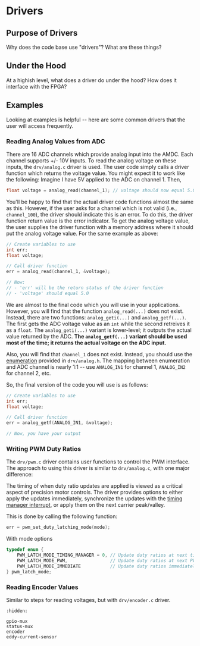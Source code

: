 # Drivers

## Purpose of Drivers

Why does the code base use "drivers"? What are these things?

## Under the Hood

At a highish level, what does a driver do under the hood? How does it interface with the FPGA?

## Examples

Looking at examples is helpful -- here are some common drivers that the user will access frequently.

### Reading Analog Values from ADC

There are 16 ADC channels which provide analog input into the AMDC. Each channel supports +/- 10V inputs. To read the analog voltage on these inputs, the `drv/analog.c` driver is used. The user code simply calls a driver function which returns the voltage value. You might expect it to work like the following: Imagine I have 5V applied to the ADC on channel 1. Then,

``` C
float voltage = analog_read(channel_1); // voltage should now equal 5.0
```

You'll be happy to find that the actual driver code functions almost the same as this. However, if the user asks for a channel which is not valid (i.e., `channel_100`), the driver should indicate this is an error. To do this, the driver function return value is the error indicator. To get the analog voltage value, the user supplies the driver function with a memory address where it should put the analog voltage value. For the same example as above:

``` C
// Create variables to use
int err;
float voltage;

// Call driver function
err = analog_read(channel_1, &voltage);

// Now:
// - 'err' will be the return status of the driver function
// - 'voltage' should equal 5.0
```

We are almost to the final code which you will use in your applications. However, you will find that the function `analog_read(...)` does not exist. Instead, there are two functions: `analog_geti(...)` and `analog_getf(...)`. The first gets the ADC voltage value as an `int` while the second retreives it as a `float`. The `analog_geti(...)` variant is lower-level; it outputs the actual value returned by the ADC. **The `analog_getf(...)` variant should be used most of the time; it returns the actual voltage on the ADC input.**

Also, you will find that `channel_1` does not exist. Instead, you should use the [enumeration](https://www.geeksforgeeks.org/enumeration-enum-c/) provided in `drv/analog.h`. The mapping between enumeration and ADC channel is nearly 1:1 -- use `ANALOG_IN1` for channel 1, `ANALOG_IN2` for channel 2, etc.

So, the final version of the code you will use is as follows:
``` C
// Create variables to use
int err;
float voltage;

// Call driver function
err = analog_getf(ANALOG_IN1, &voltage);

// Now, you have your output
```

### Writing PWM Duty Ratios

The `drv/pwm.c` driver contains user functions to control the PWM interface. The approach to using this driver is similar to `drv/analog.c`, with one major difference:

The timing of when duty ratio updates are applied is viewed as a critical aspect of precision motor controls. The driver provides options to either apply the updates immediately, synchronize the updates with the [timing manager interrupt](/firmware/arch/timing-manager.md), or apply them on the next carrier peak/valley.

This is done by calling the following function:

```C
err = pwm_set_duty_latching_mode(mode);
```

With mode options

```C
typedef enum {
    PWM_LATCH_MODE_TIMING_MANAGER = 0, // Update duty ratios at next timing manager trigger (default)
    PWM_LATCH_MODE_PWM,                // Update duty ratios at next PWM carrier peak/valley
    PWM_LATCH_MODE_IMMEDIATE           // Update duty ratios immediately (next FPGA clock rise)
} pwm_latch_mode;
```

### Reading Encoder Values

Similar to steps for reading voltages, but with `drv/encoder.c` driver.


```{toctree}
:hidden:

gpio-mux
status-mux
encoder
eddy-current-sensor
```